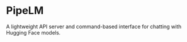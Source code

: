 # PipeLM
A lightweight API server and command-based interface for chatting with Hugging Face models.
